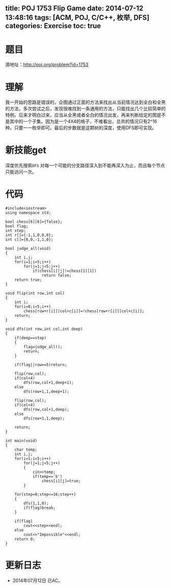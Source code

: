 ﻿title: POJ 1753 Flip Game
date: 2014-07-12 13:48:16
tags: [ACM, POJ, C/C++, 枚举, DFS]
categories: Exercise
toc: true
---
# 题目
源地址：http://poj.org/problem?id=1753

# 理解
我一开始的思路是错误的，企图通过正面的方法来找出从当前情况达到全白和全黑的方法，多次尝试之后，发现很难找到一条通用的方法，只能找出几个比较简单的特例。后来才明白过来，应当从全黑或者全白的情况出发，再来判断给定的图是不是其中的一个子集。因为是一个4X4的格子，不难看出，总共的情况只有2^16种。只要一一枚举即可。最后的步数就是这颗树的深度，使用DFS即可实现。

<!-- more -->

# 新技能get
深度优先搜索`DFS`
对每一个可能的分支路径深入到不能再深入为止，而且每个节点只能访问一次。

# 代码
```
#include<iostream>  
using namespace std;  
  
bool chess[6][6]={false}; 
bool flag;  
int step;  
int r[]={-1,1,0,0,0};
int c[]={0,0,-1,1,0};  
  
bool judge_all(void)
{  
    int i,j;  
    for(i=1;i<5;i++)  
        for(j=1;j<5;j++)  
            if(chess[i][j]!=chess[1][1])  
                return false;  
    return true;  
}  
  
void flip(int row,int col)
{  
    int i;  
    for(i=0;i<5;i++)  
        chess[row+r[i]][col+c[i]]=!chess[row+r[i]][col+c[i]];  
    return;  
}  
  
void dfs(int row,int col,int deep)  
{  
    if(deep==step)  
    {  
        flag=judge_all();  
        return;  
    }  
  
    if(flag||row==5)return;  
  
    flip(row,col);      
    if(col<4)  
        dfs(row,col+1,deep+1);  
    else  
        dfs(row+1,1,deep+1);  
  
    flip(row,col);       
    if(col<4)  
        dfs(row,col+1,deep);  
    else  
        dfs(row+1,1,deep);  
  
    return;  
}  
  
int main(void)  
{  
    char temp;  
    int i,j;  
    for(i=1;i<5;i++)  
        for(j=1;j<5;j++)  
        {  
            cin>>temp;  
            if(temp=='b')   
                chess[i][j]=true;  
        }  
  
    for(step=0;step<=16;step++)   
    {                            
        dfs(1,1,0);  
        if(flag)break;  
    }  
  
    if(flag)  
        cout<<step<<endl;  
    else  
        cout<<"Impossible"<<endl;  
    return 0;  
}  
```

# 更新日志
- 2014年07月12日 已AC。